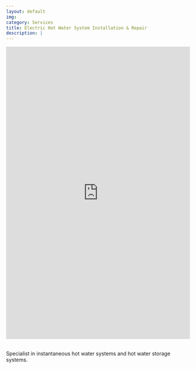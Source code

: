 ```yaml
---
layout: default
img:
category: Services
title: Electric Hot Water System Installation & Repair
description: |
---
```

<iframe frameborder="0" class="juxtapose" width="100%" height="800" src="https://cdn.knightlab.com/libs/juxtapose/latest/embed/index.html?uid=c33f9616-8461-11eb-83c8-ebb5d6f907df"><ALIGN=LEFT></iframe>

<BR CLEAR=LEFT> Specialist in instantaneous hot water systems and hot water storage systems.
